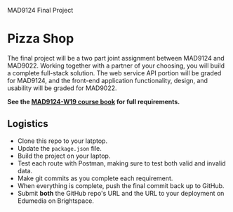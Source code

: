 MAD9124 Final Project

# Pizza Shop

The final project will be a two part joint assignment between MAD9124 and MAD9022. Working together with a partner of your choosing, you will build a complete full-stack solution. The web service API portion will be graded for MAD9124, and the front-end application functionality, design, and usability will be graded for MAD9022.

**See the [MAD9124-W19 course book](https://mad9124-w19.github.io/deliverables/final.html) for full requirements.**

## Logistics

- Clone this repo to your latptop.
- Update the `package.json` file.
- Build the project on your laptop.
- Test each route with Postman, making sure to test both valid and invalid data.
- Make git commits as you complete each requirement.
- When everything is complete, push the final commit back up to GitHub.
- Submit **both** the GitHub repo's URL and the URL to your deployment on Edumedia on Brightspace.
